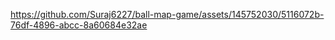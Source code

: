

https://github.com/Suraj6227/ball-map-game/assets/145752030/5116072b-76df-4896-abcc-8a60684e32ae

